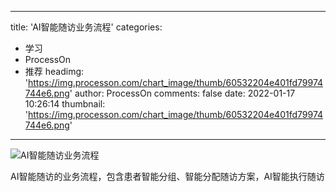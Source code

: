 
---
title: 'AI智能随访业务流程'
categories: 
 - 学习
 - ProcessOn
 - 推荐
headimg: 'https://img.processon.com/chart_image/thumb/60532204e401fd79974744e6.png'
author: ProcessOn
comments: false
date: 2022-01-17 10:26:14
thumbnail: 'https://img.processon.com/chart_image/thumb/60532204e401fd79974744e6.png'
---

<div>   
<img class="thumb" alt="AI智能随访业务流程" src="https://img.processon.com/chart_image/thumb/60532204e401fd79974744e6.png" referrerpolicy="no-referrer">
<p>AI智能随访的业务流程，包含患者智能分组、智能分配随访方案，AI智能执行随访</p>  
</div>
            